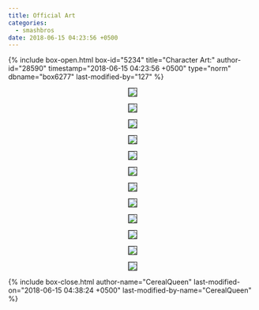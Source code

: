 ```yaml
---
title: Official Art
categories:
  - smashbros
date: 2018-06-15 04:23:56 +0500
---
```

{% include box-open.html box-id="5234" title="Character Art:" author-id="28590" timestamp="2018-06-15 04:23:56 +0500" type="norm" dbname="box6277" last-modified-by="127" %}
<center><a href="http://starmen.net/smashbros/images/captain_falcon.png"><img src="http://starmen.net/smashbros/images/Captain_Falcon_t.png"  border="1" /></a> 

<a href="http://starmen.net/smashbros/images/donkey_kong.png"><img src="http://starmen.net/smashbros/images/Donkey_Kong_t.png"  border="1" /></a> 


<a href="http://starmen.net/smashbros/images/fox.png"><img src="http://starmen.net/smashbros/images/Fox_t.png"  border="1" /></a> 

<a href="http://starmen.net/smashbros/images/jigglypuff.png"><img src="http://starmen.net/smashbros/images/Jigglypuff_t.png"  border="1" /></a> 

<a href="http://starmen.net/smashbros/images/kirby.png"><img src="http://starmen.net/smashbros/images/Kirby_t.png"  border="1" /></a> 

<a href="http://starmen.net/smashbros/images/link.png"><img src="http://starmen.net/smashbros/images/Link_t.png"  border="1" /></a> 

<a href="http://starmen.net/smashbros/images/luigi.png"><img src="http://starmen.net/smashbros/images/Luigi_t.png"  border="1" /></a> 

<a href="http://starmen.net/smashbros/images/mario.png"><img src="http://starmen.net/smashbros/images/Mario_t.png"  border="1" /></a> 

<a href="http://starmen.net/smashbros/images/ness.png"><img src="http://starmen.net/smashbros/images/Ness_t.png"  border="1" /></a> 

<a href="http://starmen.net/smashbros/images/pikachu.png"><img src="http://starmen.net/smashbros/images/Pikachu_t.png"  border="1" /></a> 

<a href="http://starmen.net/smashbros/images/samus.png"><img src="http://starmen.net/smashbros/images/Samus_t.png"  border="1" /></a> 

<a href="http://starmen.net/smashbros/images/yoshi.png"><img src="http://starmen.net/smashbros/images/Yoshi_t.png"  border="1" /></a> 

</center>
{% include box-close.html author-name="CerealQueen" last-modified-on="2018-06-15 04:38:24 +0500" last-modified-by-name="CerealQueen" %}
